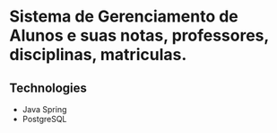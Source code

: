 # Sistema de Gerenciamento de Alunos e suas notas, professores, disciplinas, matriculas.

## Technologies
- Java Spring
- PostgreSQL
